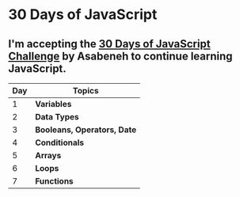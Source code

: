 # 30 Days of JavaScript

## I'm accepting the [30 Days of JavaScript Challenge](https://github.com/Asabeneh/30-Days-Of-JavaScript) by Asabeneh to continue learning JavaScript.


| Day    | Topics |
| -------| -------- |
| 1      | **Variables** |
| 2      | **Data Types** |
| 3      | **Booleans, Operators, Date** |
| 4      | **Conditionals** |
| 5      | **Arrays** |
| 6      | **Loops** |
| 7      | **Functions** |